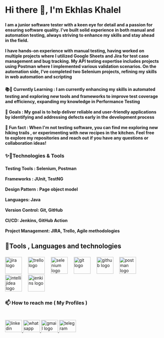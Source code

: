 <h1 align="left">Hi there 👋, I'm Ekhlas Khalel</h1>

###

<h4 align="left">I am a junior software tester with a keen eye for detail and a passion for ensuring software quality. I’ve built solid experience in both manual and automation testing, always striving to enhance my skills and stay ahead in the field.<br><br>I have hands-on experience with manual testing, having worked on multiple projects where I utilized Google Sheets and Jira for test case management and bug tracking. My API testing expertise includes projects using Postman where I implemented various validation scenarios. On the automation side, I’ve completed two Selenium projects, refining my skills in web automation and scripting</h4>

###

<h4 align="left">📚🌱 Currently Learning : I am currently enhancing my skills in automated testing and exploring new tools and frameworks to improve test coverage and efficiency, expanding my knowledge in Performance Testing<br><br>🎯 Goals : My goal is to help deliver reliable and user-friendly applications by identifying and addressing defects early in the development process<br><br>🎲 Fun fact : When I'm not testing software, you can find me exploring new hiking trails , or experimenting with new recipes in the kitchen. Feel free to explore my repositories and reach out if you have any questions or collaboration ideas!</h4>

###

<h3 align="left">✨🔧Technologies & Tools</h3>

###

<h4 align="left">Testing Tools : Selenium, Postman<br><br>Frameworks : JUnit, TestNG<br><br>Design Pattern : Page object model <br><br>Languages: Java <br><br>Version Control: Git, GitHub<br><br>CI/CD: Jenkins, GitHub Action<br><br>Project Management: JIRA, Trello, Agile methodologies</h4>

###

<h2 align="left">🎯Tools , Languages and technologies</h2>

###

<div align="left">
  <img src="https://img.shields.io/badge/Jira-0052CC?logo=jira&logoColor=white&style=for-the-badge" height="55" alt="jira logo"  />
  <img width="12" />
  <img src="https://img.shields.io/badge/Trello-0052CC?logo=trello&logoColor=white&style=for-the-badge" height="55" alt="trello logo"  />
  <img width="12" />
  <img src="https://img.shields.io/badge/Selenium-43B02A?logo=selenium&logoColor=black&style=for-the-badge" height="55" alt="selenium logo"  />
  <img width="12" />
  <img src="https://img.shields.io/badge/Git-F05032?logo=git&logoColor=white&style=for-the-badge" height="55" alt="git logo"  />
  <img width="12" />
  <img src="https://img.shields.io/badge/GitHub-181717?logo=github&logoColor=white&style=for-the-badge" height="55" alt="github logo"  />
  <img width="12" />
  <img src="https://img.shields.io/badge/Postman-FF6C37?logo=postman&logoColor=black&style=for-the-badge" height="55" alt="postman logo"  />
  <img width="12" />
  <img src="https://img.shields.io/badge/IntelliJ IDEA-000000?logo=intellijidea&logoColor=white&style=for-the-badge" height="55" alt="intellijidea logo"  />
  <img width="12" />
  <img src="https://img.shields.io/badge/Jenkins-D24939?logo=jenkins&logoColor=white&style=for-the-badge" height="55" alt="jenkins logo"  />
</div>

###

<h3 align="left">📫 How to reach me ( My Profiles )</h3>

###

<br clear="both">

<div align="left">
  <a href="https://www.linkedin.com/in/ekhlas-khalel/?utm_source=share&utm_campaign=share_via&utm_content=profile&utm_medium=android_app" target="_blank">
    <img src="https://raw.githubusercontent.com/maurodesouza/profile-readme-generator/master/src/assets/icons/social/linkedin/default.svg" width="55" height="40" alt="linkedin logo"  />
  </a>
  <a href="01094878967" target="_blank">
    <img src="https://raw.githubusercontent.com/maurodesouza/profile-readme-generator/master/src/assets/icons/social/whatsapp/default.svg" width="55" height="40" alt="whatsapp logo"  />
  </a>
  <a href="ekhlaskhalel2@gmail.com" target="_blank">
    <img src="https://raw.githubusercontent.com/maurodesouza/profile-readme-generator/master/src/assets/icons/social/gmail/default.svg" width="55" height="40" alt="gmail logo"  />
  </a>
  <a href="01094878967" target="_blank">
    <img src="https://raw.githubusercontent.com/maurodesouza/profile-readme-generator/master/src/assets/icons/social/telegram/default.svg" width="55" height="40" alt="telegram logo"  />
  </a>
</div>

###
